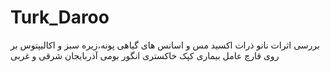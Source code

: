 # Turk_Daroo
بررسی اثرات نانو ذرات اکسید مس و اسانس های گیاهی پونه،زیره سبز و اکالیپتوس بر روی قارچ عامل بیماری کپک خاکستری انگور بومی آذربایجان شرقی و غربی
